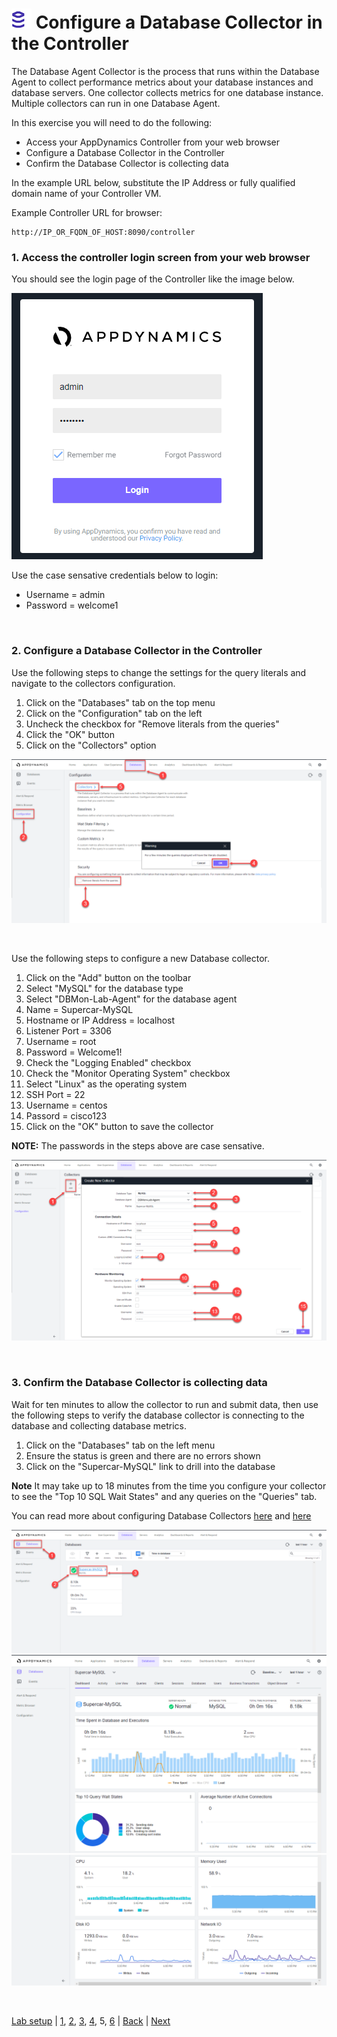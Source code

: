 ![Lab Icon](./assets/images/lab-icon.png) Configure a Database Collector in the Controller
=========================================================================

The Database Agent Collector is the process that runs within the Database Agent to collect performance metrics about your database instances and database servers. One collector collects metrics for one database instance. Multiple collectors can run in one Database Agent.

In this exercise you will need to do the following:

- Access your AppDynamics Controller from your web browser
- Configure a Database Collector in the Controller
- Confirm the Database Collector is collecting data

In the example URL below, substitute the IP Address or fully qualified domain name of your Controller VM. 

Example Controller URL for browser:

```
http://IP_OR_FQDN_OF_HOST:8090/controller
```

### **1.** Access the controller login screen from your web browser
You should see the login page of the Controller like the image below.

![Controller Login Screen](./assets/images/03-controller-login.png)

Use the case sensative credentials below to login:

- Username = admin 
- Password = welcome1

<br>

### **2.** Configure a Database Collector in the Controller

Use the following steps to change the settings for the query literals and navigate to the collectors configuration.

1. Click on the "Databases" tab on the top menu
2. Click on the "Configuration" tab on the left
3. Uncheck the checkbox for "Remove literals from the queries"
4. Click the "OK" button
5. Click on the "Collectors" option

![DB Dash 1](./assets/images/05-db-dashboard-01.png)

<br>

Use the following steps to configure a new Database collector.

1. Click on the "Add" button on the toolbar
2. Select "MySQL" for the database type
3. Select "DBMon-Lab-Agent" for the database agent
4. Name = Supercar-MySQL
5. Hostname or IP Address = localhost
6. Listener Port = 3306
7. Username = root
8. Password = Welcome1!
9. Check the "Logging Enabled" checkbox
10. Check the "Monitor Operating System" checkbox
11. Select "Linux" as the operating system
12. SSH Port = 22
13. Username = centos
14. Passord = cisco123
15. Click on the "OK" button to save the collector

**NOTE:** The passwords in the steps above are case sensative.

![DB Dash 2](./assets/images/05-db-dashboard-02.png)

<br>

### **3.** Confirm the Database Collector is collecting data

Wait for ten minutes to allow the collector to run and submit data, then use the following steps to verify the database collector is connecting to the database and collecting database metrics.

1. Click on the "Databases" tab on the left menu
2. Ensure the status is green and there are no errors shown
3. Click on the "Supercar-MySQL" link to drill into the database

**Note** It may take up to 18 minutes from the time you configure your collector to see the "Top 10 SQL Wait States" and any queries on the "Queries" tab.

You can read more about configuring Database Collectors [here](https://docs.appdynamics.com/display/latest/Add+Database+Collectors) and [here](https://docs.appdynamics.com/display/latest/Configure+MySQL+Collectors)

![DB Dash 3](./assets/images/05-db-dashboard-03.png)
![DB Dash 4](./assets/images/05-db-dashboard-04.png)
![DB Dash 5](./assets/images/05-db-dashboard-05.png)

<br>

[Lab setup](lab-exercise-00.md) | [1](lab-exercise-01.md), [2](lab-exercise-02.md), [3](lab-exercise-03.md), [4](lab-exercise-04.md), 5, [6](lab-exercise-06.md) | [Back](lab-exercise-04.md) | [Next](lab-exercise-06.md)

